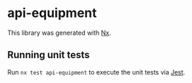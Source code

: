 # api-equipment

This library was generated with [Nx](https://nx.dev).

## Running unit tests

Run `nx test api-equipment` to execute the unit tests via [Jest](https://jestjs.io).
